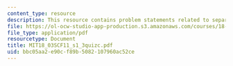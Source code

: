 ```yaml
---
content_type: resource
description: This resource contains problem statements related to separation of variables.
file: https://ol-ocw-studio-app-production.s3.amazonaws.com/courses/18-03sc-differential-equations-fall-2011/bbc05aa2e90cf89b5082107960ac52ce_MIT18_03SCF11_s1_3quizc.pdf
file_type: application/pdf
resourcetype: Document
title: MIT18_03SCF11_s1_3quizc.pdf
uid: bbc05aa2-e90c-f89b-5082-107960ac52ce
---
```

